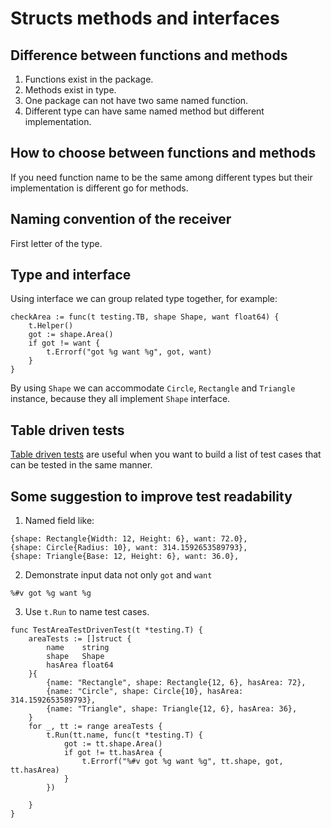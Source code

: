 # Structs methods and interfaces

## Difference between functions and methods

1. Functions exist in the package.
2. Methods exist in type.
3. One package can not have two same named function.
4. Different type can have same named method but different implementation.

## How to choose between functions and methods

If you need function name to be the same among different types but their implementation is different go for methods.

## Naming convention of the receiver

First letter of the type.

## Type and interface

Using interface we can group related type together, for example:

```
checkArea := func(t testing.TB, shape Shape, want float64) {
    t.Helper()
    got := shape.Area()
    if got != want {
        t.Errorf("got %g want %g", got, want)
    }
}
```

By using `Shape` we can accommodate `Circle`, `Rectangle` and `Triangle` instance, because they all implement `Shape`
interface.

## Table driven tests

[Table driven tests](https://github.com/golang/go/wiki/TableDrivenTests) are useful when you want to build a list of
test cases that can be tested in the same manner.

## Some suggestion to improve test readability

1. Named field like:

```
{shape: Rectangle{Width: 12, Height: 6}, want: 72.0},
{shape: Circle{Radius: 10}, want: 314.1592653589793},
{shape: Triangle{Base: 12, Height: 6}, want: 36.0},
```

2. Demonstrate input data not only `got` and `want`

```
%#v got %g want %g
```

3. Use `t.Run` to name test cases.

```
func TestAreaTestDrivenTest(t *testing.T) {
	areaTests := []struct {
		name    string
		shape   Shape
		hasArea float64
	}{
		{name: "Rectangle", shape: Rectangle{12, 6}, hasArea: 72},
		{name: "Circle", shape: Circle{10}, hasArea: 314.1592653589793},
		{name: "Triangle", shape: Triangle{12, 6}, hasArea: 36},
	}
	for _, tt := range areaTests {
		t.Run(tt.name, func(t *testing.T) {
			got := tt.shape.Area()
			if got != tt.hasArea {
				t.Errorf("%#v got %g want %g", tt.shape, got, tt.hasArea)
			}
		})

	}
}
```
